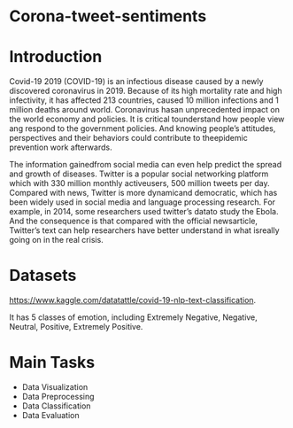 # Corona-tweet-sentiments

# Introduction

Covid-19 2019 (COVID-19) is an infectious disease caused by a newly discovered coronavirus in 2019. Because of its high mortality rate and high infectivity, it has affected 213 countries, caused 10 million infections and 1 million deaths around world. Coronavirus hasan unprecedented impact on the world economy and policies. It is critical tounderstand how people view ang respond to the government policies. And knowing people’s attitudes, perspectives and their behaviors could contribute to theepidemic prevention work afterwards.

The information gainedfrom social media can even help predict the spread and growth of diseases. Twitter is a popular social networking platform which with 330 million monthly activeusers, 500 million tweets per day. Compared with news, Twitter is more dynamicand democratic, which has been widely used in social media and language processing research. For example, in 2014, some researchers used twitter’s datato study the Ebola. And the consequence is that compared with the official newsarticle, Twitter’s text can help researchers have better understand in what isreally going on in the real crisis.

# Datasets

https://www.kaggle.com/datatattle/covid-19-nlp-text-classification.

It has 5 classes of emotion, including Extremely Negative, Negative, Neutral, Positive, Extremely Positive.

# Main Tasks
* Data Visualization
* Data Preprocessing
* Data Classification
* Data Evaluation


